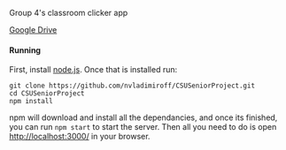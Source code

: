 Group 4's classroom clicker app

[Google Drive](https://drive.google.com/open?id=0BwiB_LZjyFkDQ21FT1dZWG1OUUk)

#### Running
First, install [node.js](https://nodejs.org/en/). Once that is installed run:

```
git clone https://github.com/nvladimiroff/CSUSeniorProject.git
cd CSUSeniorProject
npm install
```

npm will download and install all the dependancies, and once its finished, you can run ```npm start``` to start the server. Then all you need to do is open [http://localhost:3000/](http://localhost:3000/) in your browser.
